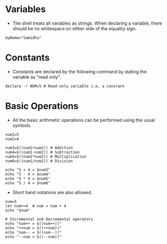 # Variables
* The shell treats all variables as strings. When declaring a variable, there should be no whitespace on either side of the equality sign.

```shell
myName="Samidha"
```

# Constants
* Constants are declared by the following command by stating the variable as "read only".

```shell
declare -r NUM=5 # Read-only variable i.e, a constant
```

# Basic Operations
* All the basic arithmetic operations can be performed using the usual symbols.

```shell
num1=5
num2=4

num3=$((num1+num2)) # Addition
num4=$((num1-num2)) # Subtraction
num5=$((num1*num2)) # Multiplication
num6=$((num1/num2)) # Division

echo "5 + 4 = $num3"
echo "5 - 4 = $num4"
echo "5 * 4 = $num5"
echo "5 / 4 = $num6"
```
* Short hand notations are also allowed.

```shell
num=5
let num+=4  # num = num + 4
echo "$num"

# Incremental and Decremental operators
echo "num++ = $((num++))"
echo "++num = $((++num))"
echo "num-- = $((num--))"
echo "--num = $((--num))"
```
